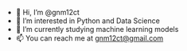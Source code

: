 - 👋 Hi, I’m @gnm12ct
- 👀 I’m interested in Python and Data Science
- 🌱 I’m currently studying machine learning models
- 📫 You can reach me at gnm12ct@gmail.com

<!---
gnm12ct/gnm12ct is a ✨ special ✨ repository because its `README.md` (this file) appears on your GitHub profile.
You can click the Preview link to take a look at your changes.
--->
